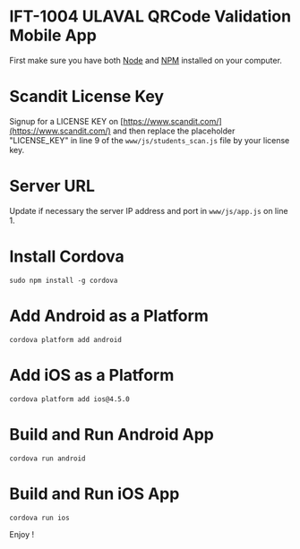 IFT-1004 ULAVAL QRCode Validation Mobile App
====

First make sure you have both [Node](https://nodejs.org/en/) and [NPM](https://www.npmjs.com/) installed on your computer.

# Scandit License Key
Signup for a LICENSE KEY on [https://www.scandit.com/](https://www.scandit.com/) and then replace the placeholder "LICENSE_KEY" in line 9 of the ```www/js/students_scan.js``` file by your license key.

# Server URL
Update if necessary the server IP address and port in ```www/js/app.js``` on line 1.

# Install Cordova
```sudo npm install -g cordova```

# Add Android as a Platform
```cordova platform add android```

# Add iOS as a Platform
```cordova platform add ios@4.5.0```

# Build and Run Android App
```cordova run android```

# Build and Run iOS App
```cordova run ios```

Enjoy !
